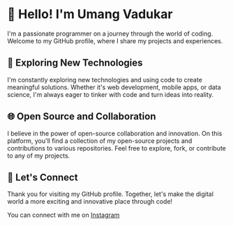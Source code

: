 # 👋 Hello! I'm Umang Vadukar

I'm a passionate programmer on a journey through the world of coding. Welcome to my GitHub profile, where I share my projects and experiences.

## 🚀 Exploring New Technologies

I'm constantly exploring new technologies and using code to create meaningful solutions. Whether it's web development, mobile apps, or data science, I'm always eager to tinker with code and turn ideas into reality.

## 🌐 Open Source and Collaboration

I believe in the power of open-source collaboration and innovation. On this platform, you'll find a collection of my open-source projects and contributions to various repositories. Feel free to explore, fork, or contribute to any of my projects.

## 🤝 Let's Connect

Thank you for visiting my GitHub profile. Together, let's make the digital world a more exciting and innovative place through code!

You can connect with me on [Instagram](https://www.linkedin.com/in/umang-vadukar)
